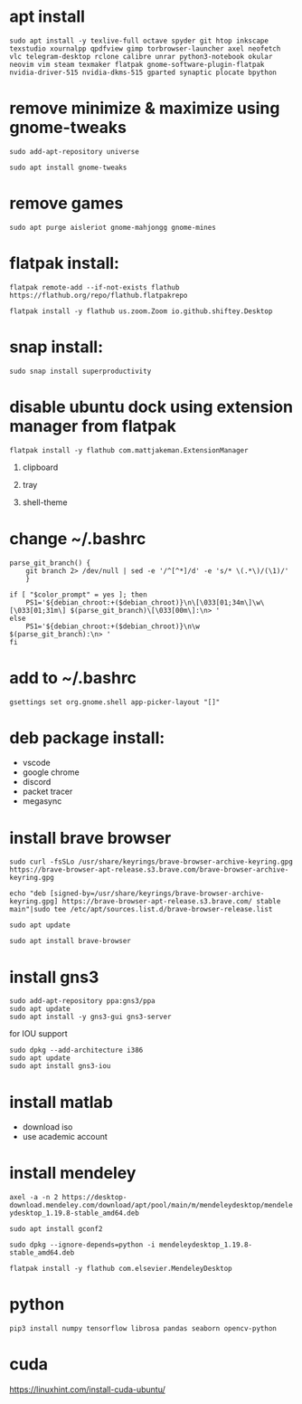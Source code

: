 # apt install

`sudo apt install -y texlive-full octave spyder git htop inkscape texstudio xournalpp qpdfview gimp torbrowser-launcher axel neofetch vlc telegram-desktop rclone calibre unrar python3-notebook okular neovim vim steam texmaker flatpak gnome-software-plugin-flatpak nvidia-driver-515 nvidia-dkms-515 gparted synaptic plocate bpython`

# remove minimize & maximize using gnome-tweaks

`sudo add-apt-repository universe`

`sudo apt install gnome-tweaks`

# remove games

`sudo apt purge aisleriot gnome-mahjongg gnome-mines`

# flatpak install:

`flatpak remote-add --if-not-exists flathub https://flathub.org/repo/flathub.flatpakrepo`

`flatpak install -y flathub us.zoom.Zoom io.github.shiftey.Desktop`

# snap install:

`sudo snap install superproductivity`

# disable ubuntu dock using extension manager from flatpak

`flatpak install -y flathub com.mattjakeman.ExtensionManager`

1. clipboard

2. tray

3. shell-theme


# change ~/.bashrc

```
parse_git_branch() {
    git branch 2> /dev/null | sed -e '/^[^*]/d' -e 's/* \(.*\)/(\1)/'
    }

if [ "$color_prompt" = yes ]; then
    PS1='${debian_chroot:+($debian_chroot)}\n\[\033[01;34m\]\w\[\033[01;31m\] $(parse_git_branch)\[\033[00m\]:\n> '
else
    PS1='${debian_chroot:+($debian_chroot)}\n\w $(parse_git_branch):\n> '
fi
```

# add to ~/.bashrc

```
gsettings set org.gnome.shell app-picker-layout "[]"
```

# deb package install:

- vscode
- google chrome
- discord
- packet tracer
- megasync

# install brave browser
```
sudo curl -fsSLo /usr/share/keyrings/brave-browser-archive-keyring.gpg https://brave-browser-apt-release.s3.brave.com/brave-browser-archive-keyring.gpg

echo "deb [signed-by=/usr/share/keyrings/brave-browser-archive-keyring.gpg] https://brave-browser-apt-release.s3.brave.com/ stable main"|sudo tee /etc/apt/sources.list.d/brave-browser-release.list

sudo apt update

sudo apt install brave-browser
```

# install gns3
```
sudo add-apt-repository ppa:gns3/ppa
sudo apt update
sudo apt install -y gns3-gui gns3-server
```

for IOU support

```
sudo dpkg --add-architecture i386
sudo apt update
sudo apt install gns3-iou
```

# install matlab

- download iso
- use academic account

# install mendeley

`axel -a -n 2 https://desktop-download.mendeley.com/download/apt/pool/main/m/mendeleydesktop/mendeleydesktop_1.19.8-stable_amd64.deb`

`sudo apt install gconf2`

`sudo dpkg --ignore-depends=python -i mendeleydesktop_1.19.8-stable_amd64.deb`

`flatpak install -y flathub com.elsevier.MendeleyDesktop`

# python

`pip3 install numpy tensorflow librosa pandas seaborn opencv-python`

# cuda

https://linuxhint.com/install-cuda-ubuntu/

